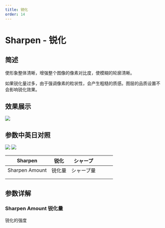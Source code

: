 ```yaml
---
title: 锐化
order: 14
---
```


# Sharpen - 锐化

## 简述

使形象整体清晰，增强整个图像的像素对比度，使模糊的轮廓清晰。

如果锐化量过多，由于强调像素的粒状性，会产生粗糙的质感。图层的品质设置不会影响锐化效果。

## 效果展示

![](https://mir.yuelili.com/user/AE/effects/ext/image00574.jpg)

## 参数中英日对照

![](https://mir.yuelili.com/user/AE/effects/AE-Effects-Blur-Sharpen-Sharpen.png)
![](https://mir.yuelili.com/user/AE/effects/AE-Effects-Blur-Sharpen-Sharpen_cn.png)

| Sharpen        | 锐化   | シャープ   |     |     |     |
| -------------- | ------ | ---------- | --- | --- | --- |
| Sharpen Amount | 锐化量 | シャープ量 |     |     |     |
|                |        |            |     |     |     |
|                |        |            |     |     |     |

## 参数详解

### Sharpen Amount 锐化量

锐化的强度
